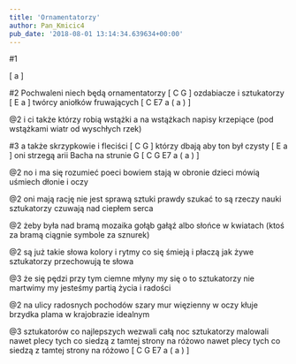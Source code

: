 ```yaml
---
title: 'Ornamentatorzy'
author: Pan_Kmicic4
pub_date: '2018-08-01 13:14:34.639634+00:00'
---
```


#1

[ a ]

#2
Pochwaleni niech będą ornamentatorzy [ C G ]
ozdabiacze i sztukatorzy [ E a ]
twórcy aniołków fruwających [ C E7 a ( a ) ]

@2
i ci także którzy robią wstążki 
a na wstążkach napisy krzepiące
(pod wstążkami wiatr od wyschłych rzek)

#3
a także skrzypkowie i fleciści [ C G ]
którzy dbają aby ton był czysty [ E a ]
oni strzegą arii Bacha na strunie G [ C G E7 a ( a ) ]

@2
no i ma się rozumieć poeci
bowiem stają w obronie dzieci
mówią uśmiech dłonie i oczy

@2
oni mają rację nie jest sprawą sztuki
prawdy szukać to są rzeczy nauki
sztukatorzy czuwają nad ciepłem serca

@2
żeby była nad bramą mozaika
gołąb gałąź albo słońce w kwiatach
(ktoś za bramą ciągnie symbole za sznurek)

@2
są już takie słowa kolory i rytmy
co się śmieją i płaczą jak żywe
sztukatorzy przechowują te słowa

@3
że się pędzi przy tym ciemne młyny
my się o to sztukatorzy nie martwimy
my jesteśmy partią życia i radości

@2
na ulicy radosnych pochodów
szary mur więzienny w oczy kłuje
brzydka plama w krajobrazie idealnym

@3
sztukatorów co najlepszych wezwali
całą noc sztukatorzy malowali
nawet plecy tych co siedzą z tamtej strony na różowo 
nawet plecy tych co siedzą z tamtej strony na różowo [ C G E7 a ( a ) ]